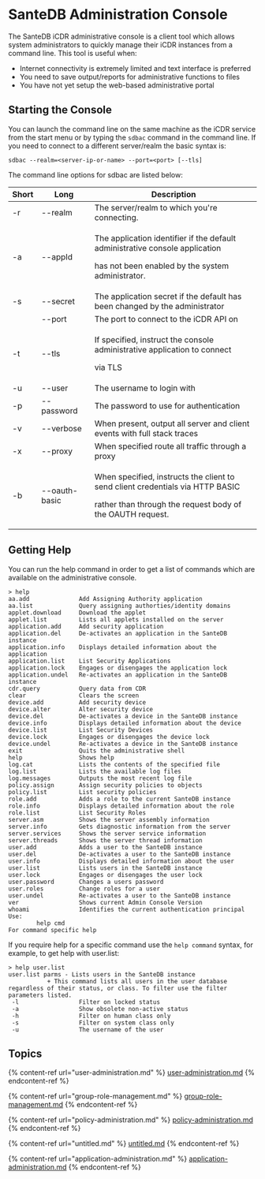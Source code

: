 # SanteDB Administration Console

The SanteDB iCDR administrative console is a client tool which allows system administrators to quickly manage their iCDR instances from a command line. This tool is useful when:

* Internet connectivity is extremely limited and text interface is preferred
* You need to save output/reports for administrative functions to files
* You have not yet setup the web-based administrative portal

## Starting the Console

You can launch the command line on the same machine as the iCDR service from the start menu or by typing the `sdbac` command in the command line. If you need to connect to a different server/realm the basic syntax is:

```
sdbac --realm=<server-ip-or-name> --port=<port> [--tls] 
```

The command line options for sdbac are listed below:

| Short | Long          | Description                                                                                                                                            |
| ----- | ------------- | ------------------------------------------------------------------------------------------------------------------------------------------------------ |
| -r    | --realm       | The server/realm to which you're connecting.                                                                                                           |
| -a    | --appId       | <p>The application identifier if the default administrative console application</p><p>has not been enabled by the system administrator.</p>            |
| -s    | --secret      | The application secret if the default has been changed by the administrator                                                                            |
|       | --port        | The port to connect to the iCDR API on                                                                                                                 |
| -t    | --tls         | <p>If specified, instruct the console administrative application to connect</p><p>via TLS</p>                                                          |
| -u    | --user        | The username to login with                                                                                                                             |
| -p    | --password    | The password to use for authentication                                                                                                                 |
| -v    | --verbose     | When present, output all server and client events with full stack traces                                                                               |
| -x    | --proxy       | When specified route all traffic through a proxy                                                                                                       |
| -b    | --oauth-basic | <p>When specified, instructs the client to send client credentials via HTTP BASIC</p><p>rather than through the request body of the OAUTH request.</p> |

## Getting Help

You can run the help command in order to get a list of commands which are available on the administrative console.&#x20;

```
> help
aa.add              Add Assigning Authority application
aa.list             Query assigning authorties/identity domains
applet.download     Download the applet
applet.list         Lists all applets installed on the server
application.add     Add security application
application.del     De-activates an application in the SanteDB instance
application.info    Displays detailed information about the application
application.list    List Security Applications
application.lock    Engages or disengages the application lock
application.undel   Re-activates an application in the SanteDB instance
cdr.query           Query data from CDR
clear               Clears the screen
device.add          Add security device
device.alter        Alter security device
device.del          De-activates a device in the SanteDB instance
device.info         Displays detailed information about the device
device.list         List Security Devices
device.lock         Engages or disengages the device lock
device.undel        Re-activates a device in the SanteDB instance
exit                Quits the administrative shell
help                Shows help
log.cat             Lists the contents of the specified file
log.list            Lists the available log files
log.messages        Outputs the most recent log file
policy.assign       Assign security policies to objects
policy.list         List security policies
role.add            Adds a role to the current SanteDB instance
role.info           Displays detailed information about the role
role.list           List Security Roles
server.asm          Shows the server assembly information
server.info         Gets diagnostic information from the server
server.services     Shows the server service information
server.threads      Shows the server thread information
user.add            Adds a user to the SanteDB instance
user.del            De-activates a user to the SanteDB instance
user.info           Displays detailed information about the user
user.list           Lists users in the SanteDB instance
user.lock           Engages or disengages the user lock
user.password       Changes a users password
user.roles          Change roles for a user
user.undel          Re-activates a user to the SanteDB instance
ver                 Shows current Admin Console Version
whoami              Identifies the current authentication principal
Use:
        help cmd
For command specific help
```

If you require help for a specific command use the `help command` syntax, for example, to get help with user.list:

```
> help user.list
user.list parms - Lists users in the SanteDB instance
           + This command lists all users in the user database regardless of their status, or class. To filter use the filter parameters listed.
 -l                 Filter on locked status
 -a                 Show obsolete non-active status
 -h                 Filter on human class only
 -s                 Filter on system class only
 -u                 The username of the user
```

## Topics

{% content-ref url="user-administration.md" %}
[user-administration.md](user-administration.md)
{% endcontent-ref %}

{% content-ref url="group-role-management.md" %}
[group-role-management.md](group-role-management.md)
{% endcontent-ref %}

{% content-ref url="policy-administration.md" %}
[policy-administration.md](policy-administration.md)
{% endcontent-ref %}

{% content-ref url="untitled.md" %}
[untitled.md](untitled.md)
{% endcontent-ref %}

{% content-ref url="application-administration.md" %}
[application-administration.md](application-administration.md)
{% endcontent-ref %}


